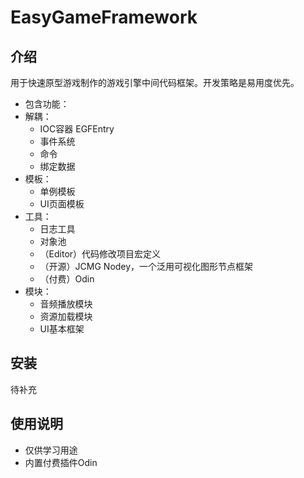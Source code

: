 # EasyGameFramework

## 介绍

用于快速原型游戏制作的游戏引擎中间代码框架。开发策略是易用度优先。

- 包含功能：
- 解耦：
    - IOC容器 EGFEntry
    - 事件系统
    - 命令
    - 绑定数据
- 模板：
    - 单例模板
    - UI页面模板
- 工具：
    - 日志工具
    - 对象池
    - （Editor）代码修改项目宏定义
    - （开源）JCMG Nodey，一个泛用可视化图形节点框架
    - （付费）Odin
- 模块：
    - 音频播放模块
    - 资源加载模块
    - UI基本框架
    
## 安装

待补充

## 使用说明
- 仅供学习用途
- 内置付费插件Odin
